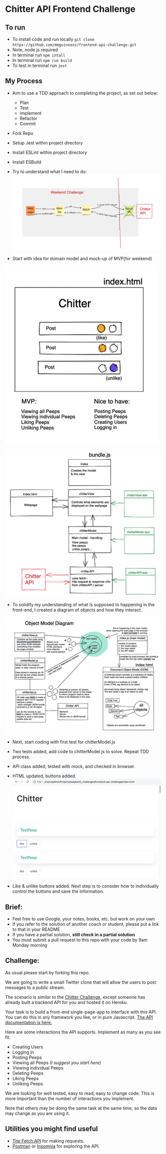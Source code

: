 # Chitter API Frontend Challenge

## To run
* To install code and run locally `git clone https://github.com/mmguinness/frontend-api-challenge.git`
* Note, node.js required
* In terminal run `npm intall`   
* In terminal run `npm run build`
* To test in terminal run `jest`

## My Process
* Aim to use a TDD approach to completing the project, as set out below:
   - Plan
   - Test
   - Implement
   - Refactor
   - Commit
   
* Fork Repo
* Setup Jest within project directory
* Install ESLint within project directory
* Install ESBuild

* Try to understand what I need to do:
![Diagram](images/Task_Diagram.png)

* Start with idea for domain model and mock-up of MVP(for weekend)

![Diagram](images/MVP_mock_up.png)

![Diagram](images/Domain_model.png)

* To solidify my understanding of what is supposed to happening in the front-end, I created a diagram of objects and how they interact.

![Diagram](images/Object_Model_Diagram_02.png)

* Next, start coding with first test for chitterModel.js
* Two tests added, add code to chitterModel.js to solve. Repeat TDD process.

* API class added, tested with mock, and checked in browser.

* HTML updated, buttons added.
![Homepage](images/Homepage_03.png)

* Like & unlike buttons added. Next step is to consider how to individually control the buttons and save the information.


Brief:
-------

* Feel free to use Google, your notes, books, etc. but work on your own
* If you refer to the solution of another coach or student, please put a link to that in your README
* If you have a partial solution, **still check in a partial solution**
* You must submit a pull request to this repo with your code by 9am Monday morning

Challenge:
-------

As usual please start by forking this repo.

We are going to write a small Twitter clone that will allow the users to post messages to a public stream.

The scenario is similar to the [Chitter Challenge](https://github.com/makersacademy/chitter-challenge), except someone has already built a backend API for you and hosted it on Heroku.

Your task is to build a front-end single-page-app to interface with this API. You can do this in any framework you like, or in pure Javascript. [The API documentation is here.](https://github.com/makersacademy/chitter_api_backend)

Here are some interactions the API supports. Implement as many as you see fit.

* Creating Users
* Logging in
* Posting Peeps
* Viewing all Peeps *(I suggest you start here)*
* Viewing individual Peeps
* Deleting Peeps
* Liking Peeps
* Unliking Peeps

We are looking for well tested, easy to read, easy to change code. This is more important than the number of interactions you implement.

Note that others may be doing the same task at the same time, so the data may change as you are using it.

## Utilities you might find useful

* [The Fetch API](https://developer.mozilla.org/en-US/docs/Web/API/Fetch_API/Using_Fetch) for making requests.
* [Postman](https://www.getpostman.com/) or [Insomnia](https://insomnia.rest/) for exploring the API.
